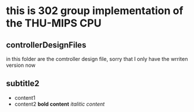 this is 302 group implementation of the THU-MIPS CPU
========================

controllerDesignFiles
--------------
in this folder are the comtroller design file, sorry that I only have the wrriten version now



subtitle2
----------------
- content1
-  content2  **bold content**   *italitic content*

